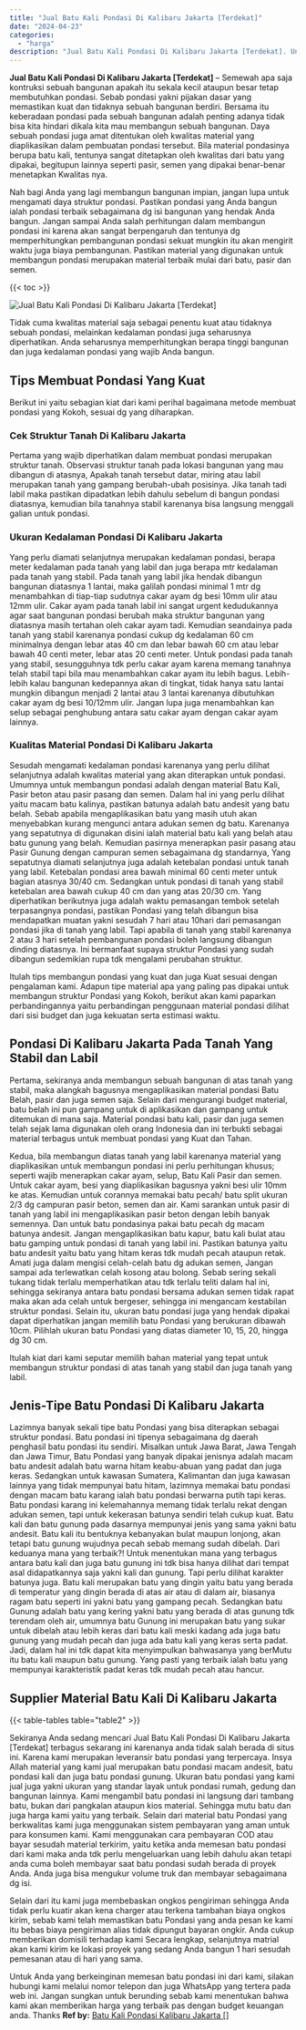 ```yaml
---
title: "Jual Batu Kali Pondasi Di Kalibaru Jakarta [Terdekat]"
date: "2024-04-23"
categories: 
  - "harga"
description: "Jual Batu Kali Pondasi Di Kalibaru Jakarta [Terdekat]. Untuk Anda yang berkeinginan memesan batu pondasi ini dari kami, silakan hubungi kami melalui nomor te..."
---
```


**Jual Batu Kali Pondasi Di Kalibaru Jakarta \[Terdekat\]** – Semewah apa saja kontruksi sebuah bangunan apakah itu sekala kecil ataupun besar tetap membutuhkan pondasi. Sebab pondasi yakni pijakan dasar yang memastikan kuat dan tidaknya sebuah bangunan berdiri. Bersama itu keberadaan pondasi pada sebuah bangunan adalah penting adanya tidak bisa kita hindari dikala kita mau membangun sebuah bangunan. Daya sebuah pondasi juga amat ditentukan oleh kwalitas material yang diaplikasikan dalam pembuatan pondasi tersebut. Bila material pondasinya berupa batu kali, tentunya sangat ditetapkan oleh kwalitas dari batu yang dipakai, begitupun lainnya seperti pasir, semen yang dipakai benar-benar menetapkan Kwalitas nya.

Nah bagi Anda yang lagi membangun bangunan impian, jangan lupa untuk mengamati daya struktur pondasi. Pastikan pondasi yang Anda bangun ialah pondasi terbaik sebagaimana dg isi bangunan yang hendak Anda bangun. Jangan sampai Anda salah perhitungan dalam membangun pondasi ini karena akan sangat berpengaruh dan tentunya dg memperhitungkan pembangunan pondasi sekuat mungkin itu akan mengirit waktu juga biaya pembangunan. Pastikan material yang digunakan untuk membangun pondasi merupakan material terbaik mulai dari batu, pasir dan semen.

{{< toc >}}

![Jual Batu Kali Pondasi Di Kalibaru Jakarta [Terdekat]](/images/jual-batu-kali-17.png)

Tidak cuma kwalitas material saja sebagai penentu kuat atau tidaknya sebuah pondasi, melainkan kedalaman pondasi juga seharusnya diperhatikan. Anda seharusnya memperhitungkan berapa tinggi bangunan dan juga kedalaman pondasi yang wajib Anda bangun.

## Tips Membuat Pondasi Yang Kuat

Berikut ini yaitu sebagian kiat dari kami perihal bagaimana metode membuat pondasi yang Kokoh, sesuai dg yang diharapkan.

### Cek Struktur Tanah Di Kalibaru Jakarta

Pertama yang wajib diperhatikan dalam membuat pondasi merupakan struktur tanah. Observasi struktur tanah pada lokasi bangunan yang mau dibangun di atasnya, Apakah tanah tersebut datar, miring atau labil merupakan tanah yang gampang berubah-ubah posisinya. Jika tanah tadi labil maka pastikan dipadatkan lebih dahulu sebelum di bangun pondasi diatasnya, kemudian bila tanahnya stabil karenanya bisa langsung menggali galian untuk pondasi.

### Ukuran Kedalaman Pondasi Di Kalibaru Jakarta

Yang perlu diamati selanjutnya merupakan kedalaman pondasi, berapa meter kedalaman pada tanah yang labil dan juga berapa mtr kedalaman pada tanah yang stabil. Pada tanah yang labil jika hendak dibangun bangunan diatasnya 1 lantai, maka galilah pondasi minimal 1 mtr dg menambahkan di tiap-tiap sudutnya cakar ayam dg besi 10mm ulir atau 12mm ulir. Cakar ayam pada tanah labil ini sangat urgent kedudukannya agar saat bangunan pondasi berubah maka struktur bangunan yang diatasnya masih tertahan oleh cakar ayam tadi. Kemudian seandainya pada tanah yang stabil karenanya pondasi cukup dg kedalaman 60 cm minimalnya dengan lebar atas 40 cm dan lebar bawah 60 cm atau lebar bawah 40 centi meter, lebar atas 20 centi meter. Untuk pondasi pada tanah yang stabil, sesungguhnya tdk perlu cakar ayam karena memang tanahnya telah stabil tapi bila mau menambahkan cakar ayam itu lebih bagus. Lebih-lebih kalau bangunan kedepannya akan di tingkat, tidak hanya satu lantai mungkin dibangun menjadi 2 lantai atau 3 lantai karenanya dibutuhkan cakar ayam dg besi 10/12mm ulir. Jangan lupa juga menambahkan kan selup sebagai penghubung antara satu cakar ayam dengan cakar ayam lainnya.

### Kualitas Material Pondasi Di Kalibaru Jakarta

Sesudah mengamati kedalaman pondasi karenanya yang perlu dilihat selanjutnya adalah kwalitas material yang akan diterapkan untuk pondasi. Umumnya untuk membangun pondasi adalah dengan material Batu Kali, Pasir beton atau pasir pasang dan semen. Dalam hal ini yang perlu dilihat yaitu macam batu kalinya, pastikan batunya adalah batu andesit yang batu belah. Sebab apabila mengaplikasikan batu yang masih utuh akan menyebabkan kurang mengunci antara adukan semen dg batu. Karenanya yang sepatutnya di digunakan disini ialah material batu kali yang belah atau batu gunung yang belah. Kemudian pasirnya menerapkan pasir pasang atau Pasir Gunung dengan campuran semen sebagaimana dg standarnya, Yang sepatutnya diamati selanjutnya juga adalah ketebalan pondasi untuk tanah yang labil. Ketebalan pondasi area bawah minimal 60 centi meter untuk bagian atasnya 30/40 cm. Sedangkan untuk pondasi di tanah yang stabil ketebalan area bawah cukup 40 cm dan yang atas 20/30 cm. Yang diperhatikan berikutnya juga adalah waktu pemasangan tembok setelah terpasangnya pondasi, pastikan Pondasi yang telah dibangun bisa mendapatkan muatan yakni sesudah 7 hari atau 10hari dari pemasangan pondasi jika di tanah yang labil. Tapi apabila di tanah yang stabil karenanya 2 atau 3 hari setelah pembangunan pondasi boleh langsung dibangun dinding diatasnya. Ini bermanfaat supaya struktur Pondasi yang sudah dibangun sedemikian rupa tdk mengalami perubahan struktur.

Itulah tips membangun pondasi yang kuat dan juga Kuat sesuai dengan pengalaman kami. Adapun tipe material apa yang paling pas dipakai untuk membangun struktur Pondasi yang Kokoh, berikut akan kami paparkan perbandingannya yaitu perbandingan penggunaan material pondasi dilihat dari sisi budget dan juga kekuatan serta estimasi waktu.

## Pondasi Di Kalibaru Jakarta Pada Tanah Yang Stabil dan Labil

Pertama, sekiranya anda membangun sebuah bangunan di atas tanah yang stabil, maka alangkah bagusnya mengaplikasikan material pondasi Batu Belah, pasir dan juga semen saja. Selain dari mengurangi budget material, batu belah ini pun gampang untuk di aplikasikan dan gampang untuk ditemukan di mana saja. Material pondasi batu kali, pasir dan juga semen telah sejak lama digunakan oleh orang Indonesia dan ini terbukti sebagai material terbagus untuk membuat pondasi yang Kuat dan Tahan.

Kedua, bila membangun diatas tanah yang labil karenanya material yang diaplikasikan untuk membangun pondasi ini perlu perhitungan khusus; seperti wajib menerapkan cakar ayam, selup, Batu Kali Pasir dan semen. Untuk cakar ayam, besi yang diaplikasikan bagusnya yakni besi ulir 10mm ke atas. Kemudian untuk corannya memakai batu pecah/ batu split ukuran 2/3 dg campuran pasir beton, semen dan air. Kami sarankan untuk pasir di tanah yang labil ini mengaplikasikan pasir beton dengan lebih banyak semennya. Dan untuk batu pondasinya pakai batu pecah dg macam batunya andesit. Jangan mengaplikasikan batu kapur, batu kali bulat atau batu gamping untuk pondasi di tanah yang labil ini. Pastikan batunya yaitu batu andesit yaitu batu yang hitam keras tdk mudah pecah ataupun retak. Amati juga dalam mengisi celah-celah batu dg adukan semen, Jangan sampai ada terlewatkan celah kosong atau bolong. Sebab sering sekali tukang tidak terlalu memperhatikan atau tdk terlalu teliti dalam hal ini, sehingga sekiranya antara batu pondasi bersama adukan semen tidak rapat maka akan ada celah untuk bergeser, sehingga ini mengancam kestabilan struktur pondasi. Selain itu, ukuran batu pondasi juga yang hendak dipakai dapat diperhatikan jangan memilih batu Pondasi yang berukuran dibawah 10cm. Pilihlah ukuran batu Pondasi yang diatas diameter 10, 15, 20, hingga dg 30 cm.

Itulah kiat dari kami seputar memilih bahan material yang tepat untuk membangun struktur pondasi di atas tanah yang stabil dan juga tanah yang labil.

## Jenis-Tipe Batu Pondasi Di Kalibaru Jakarta

Lazimnya banyak sekali tipe batu Pondasi yang bisa diterapkan sebagai struktur pondasi. Batu pondasi ini tipenya sebagaimana dg daerah penghasil batu pondasi itu sendiri. Misalkan untuk Jawa Barat, Jawa Tengah dan Jawa Timur, Batu Pondasi yang banyak dipakai jenisnya adalah macam batu andesit adalah batu warna hitam keabu-abuan yang padat dan juga keras. Sedangkan untuk kawasan Sumatera, Kalimantan dan juga kawasan lainnya yang tidak mempunyai batu hitam, lazimnya memakai batu pondasi dengan macam batu karang ialah batu pondasi berwarna putih tapi keras. Batu pondasi karang ini kelemahannya memang tidak terlalu rekat dengan adukan semen, tapi untuk kekerasan batunya sendiri telah cukup kuat. Batu kali dan batu gunung pada dasarnya mempunyai jenis yang sama yakni batu andesit. Batu kali itu bentuknya kebanyakan bulat maupun lonjong, akan tetapi batu gunung wujudnya pecah sebab memang sudah dibelah. Dari keduanya mana yang terbaik?! Untuk menentukan mana yang terbagus antara batu kali dan juga batu gunung ini tdk bisa hanya dilihat dari tempat asal didapatkannya saja yakni kali dan gunung. Tapi perlu dilihat karakter batunya juga. Batu kali merupakan batu yang dingin yaitu batu yang berada di temperatur yang dingin berada di atas air atau di dalam air, biasanya ragam batu seperti ini yakni batu yang gampang pecah. Sedangkan batu Gunung adalah batu yang kering yakni batu yang berada di atas gunung tdk terendam oleh air, umumnya batu Gunung ini merupakan batu yang sukar untuk dibelah atau lebih keras dari batu kali meski kadang ada juga batu gunung yang mudah pecah dan juga ada batu kali yang keras serta padat. Jadi, dalam hal ini tdk dapat kita menyimpulkan bahwasanya yang berMutu itu batu kali maupun batu gunung. Yang pasti yang terbaik ialah batu yang mempunyai karakteristik padat keras tdk mudah pecah atau hancur.

## Supplier Material Batu Kali Di Kalibaru Jakarta

{{< table-tables table="table2" >}}

Sekiranya Anda sedang mencari Jual Batu Kali Pondasi Di Kalibaru Jakarta \[Terdekat\] terbagus sekarang ini karenanya anda tidak salah berada di situs ini. Karena kami merupakan leveransir batu pondasi yang terpercaya. Insya Allah material yang kami jual merupakan batu pondasi macam andesit, batu pondasi kali dan juga batu pondasi gunung. Ukuran batu pondasi yang kami jual juga yakni ukuran yang standar layak untuk pondasi rumah, gedung dan bangunan lainnya. Kami mengambil batu pondasi ini langsung dari tambang batu, bukan dari pangkalan ataupun kios material. Sehingga mutu batu dan juga harga kami yaitu yang terbaik. Selain dari material batu Pondasi yang berkwalitas kami juga menggunakan sistem pembayaran yang aman untuk para konsumen kami. Kami menggunakan cara pembayaran COD atau bayar sesudah material terkirim, yaitu ketika anda memesan batu pondasi dari kami maka anda tdk perlu mengeluarkan uang lebih dahulu akan tetapi anda cuma boleh membayar saat batu pondasi sudah berada di proyek Anda. Anda juga bisa mengukur volume truk dan membayar sebagaimana dg isi.

Selain dari itu kami juga membebaskan ongkos pengiriman sehingga Anda tidak perlu kuatir akan kena charger atau terkena tambahan biaya ongkos kirim, sebab kami telah memastikan batu Pondasi yang anda pesan ke kami itu bebas biaya pengiriman alias tidak dipungut bayaran ongkir. Anda cukup memberikan domisili terhadap kami Secara lengkap, selanjutnya matrial akan kami kirim ke lokasi proyek yang sedang Anda bangun 1 hari sesudah pemesanan atau di hari yang sama.

Untuk Anda yang berkeinginan memesan batu pondasi ini dari kami, silakan hubungi kami melalui nomor telepon dan juga WhatsApp yang tertera pada web ini. Jangan sungkan untuk berunding sebab kami menentukan bahwa kami akan memberikan harga yang terbaik pas dengan budget keuangan anda. Thanks
**Ref by:** [Batu Kali Pondasi Kalibaru Jakarta []](https://id.wikipedia.org/wiki/Batu)
